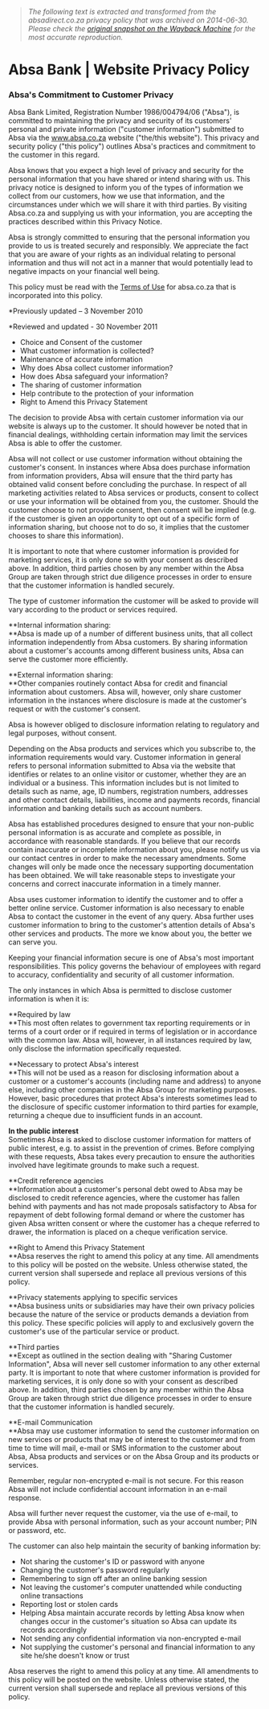 > *The following text is extracted and transformed from the absadirect.co.za privacy policy that was archived on 2014-06-30. Please check the [original snapshot on the Wayback Machine](https://web.archive.org/web/20140630001901id_/http%3A//www.absa.co.za/Absacoza/Legal/Privacy-Policy) for the most accurate reproduction.*

# Absa Bank | Website Privacy Policy

### Absa's Commitment to Customer Privacy

Absa Bank Limited, Registration Number 1986/004794/06 ("Absa"), is committed to maintaining the privacy and security of its customers' personal and private information ("customer information") submitted to Absa via the www.absa.co.za website ("the/this website"). This privacy and security policy ("this policy") outlines Absa's practices and commitment to the customer in this regard.

Absa knows that you expect a high level of privacy and security for the personal information that you have shared or intend sharing with us. This privacy notice is designed to inform you of the types of information we collect from our customers, how we use that information, and the circumstances under which we will share it with third parties. By visiting Absa.co.za and supplying us with your information, you are accepting the practices described within this Privacy Notice.

Absa is strongly committed to ensuring that the personal information you provide to us is treated securely and responsibly. We appreciate the fact that you are aware of your rights as an individual relating to personal information and thus will not act in a manner that would potentially lead to negative impacts on your financial well being.

This policy must be read with the [Terms of Use](https://web.archive.org/vgn-ext-templating/v/index.jsp?vgnextoid=9aac757bef15a210VgnVCM100000b081090aRCRD) for absa.co.za that is incorporated into this policy.

*Previously updated – 3 November 2010

*Reviewed and updated - 30 November 2011

  * Choice and Consent of the customer
  * What customer information is collected? 
  * Maintenance of accurate information
  * Why does Absa collect customer information?
  * How does Absa safeguard your information? 
  * The sharing of customer information
  * Help contribute to the protection of your information 
  * Right to Amend this Privacy Statement



The decision to provide Absa with certain customer information via our website is always up to the customer. It should however be noted that in financial dealings, withholding certain information may limit the services Absa is able to offer the customer.

Absa will not collect or use customer information without obtaining the customer's consent. In instances where Absa does purchase information from information providers, Absa will ensure that the third party has obtained valid consent before concluding the purchase. In respect of all marketing activities related to Absa services or products, consent to collect or use your information will be obtained from you, the customer. Should the customer choose to not provide consent, then consent will be implied (e.g. if the customer is given an opportunity to opt out of a specific form of information sharing, but choose not to do so, it implies that the customer chooses to share this information).

It is important to note that where customer information is provided for marketing services, it is only done so with your consent as described above. In addition, third parties chosen by any member within the Absa Group are taken through strict due diligence processes in order to ensure that the customer information is handled securely.

The type of customer information the customer will be asked to provide will vary according to the product or services required.

**Internal information sharing:  
**Absa is made up of a number of different business units, that all collect information independently from Absa customers. By sharing information about a customer's accounts among different business units, Absa can serve the customer more efficiently. 

**External information sharing:  
**Other companies routinely contact Absa for credit and financial information about customers. Absa will, however, only share customer information in the instances where disclosure is made at the customer's request or with the customer's consent.

Absa is however obliged to disclosure information relating to regulatory and legal purposes, without consent.

Depending on the Absa products and services which you subscribe to, the information requirements would vary. Customer information in general refers to personal information submitted to Absa via the website that identifies or relates to an online visitor or customer, whether they are an individual or a business. This information includes but is not limited to details such as name, age, ID numbers, registration numbers, addresses and other contact details, liabilities, income and payments records, financial information and banking details such as account numbers.

Absa has established procedures designed to ensure that your non-public personal information is as accurate and complete as possible, in accordance with reasonable standards. If you believe that our records contain inaccurate or incomplete information about you, please notify us via our contact centres in order to make the necessary amendments. Some changes will only be made once the necessary supporting documentation has been obtained. We will take reasonable steps to investigate your concerns and correct inaccurate information in a timely manner.

Absa uses customer information to identify the customer and to offer a better online service. Customer information is also necessary to enable Absa to contact the customer in the event of any query. Absa further uses customer information to bring to the customer's attention details of Absa's other services and products. The more we know about you, the better we can serve you.

Keeping your financial information secure is one of Absa's most important responsibilities. This policy governs the behaviour of employees with regard to accuracy, confidentiality and security of all customer information.

The only instances in which Absa is permitted to disclose customer information is when it is:

**Required by law  
**This most often relates to government tax reporting requirements or in terms of a court order or if required in terms of legislation or in accordance with the common law. Absa will, however, in all instances required by law, only disclose the information specifically requested.

**Necessary to protect Absa's interest  
**This will not be used as a reason for disclosing information about a customer or a customer's accounts (including name and address) to anyone else, including other companies in the Absa Group for marketing purposes. However, basic procedures that protect Absa's interests sometimes lead to the disclosure of specific customer information to third parties for example, returning a cheque due to insufficient funds in an account.

**In the public interest**  
Sometimes Absa is asked to disclose customer information for matters of public interest, e.g. to assist in the prevention of crimes. Before complying with these requests, Absa takes every precaution to ensure the authorities involved have legitimate grounds to make such a request.

**Credit reference agencies  
**Information about a customer's personal debt owed to Absa may be disclosed to credit reference agencies, where the customer has fallen behind with payments and has not made proposals satisfactory to Absa for repayment of debt following formal demand or where the customer has given Absa written consent or where the customer has a cheque referred to drawer, the information is placed on a cheque verification service.

**Right to Amend this Privacy Statement  
**Absa reserves the right to amend this policy at any time. All amendments to this policy will be posted on the website. Unless otherwise stated, the current version shall supersede and replace all previous versions of this policy.

**Privacy statements applying to specific services  
**Absa business units or subsidiaries may have their own privacy policies because the nature of the service or products demands a deviation from this policy. These specific policies will apply to and exclusively govern the customer's use of the particular service or product.

**Third parties  
**Except as outlined in the section dealing with "Sharing Customer Information", Absa will never sell customer information to any other external party. It is important to note that where customer information is provided for marketing services, it is only done so with your consent as described above. In addition, third parties chosen by any member within the Absa Group are taken through strict due diligence processes in order to ensure that the customer information is handled securely.

**E-mail Communication  
**Absa may use customer information to send the customer information on new services or products that may be of interest to the customer and from time to time will mail, e-mail or SMS information to the customer about Absa, Absa products and services or on the Absa Group and its products or services. 

Remember, regular non-encrypted e-mail is not secure. For this reason Absa will not include confidential account information in an e-mail response.

Absa will further never request the customer, via the use of e-mail, to provide Absa with personal information, such as your account number; PIN or password, etc.

The customer can also help maintain the security of banking information by:

  * Not sharing the customer's ID or password with anyone
  * Changing the customer's password regularly
  * Remembering to sign off after an online banking session
  * Not leaving the customer's computer unattended while conducting online transactions
  * Reporting lost or stolen cards
  * Helping Absa maintain accurate records by letting Absa know when changes occur in the customer's situation so Absa can update its records accordingly
  * Not sending any confidential information via non-encrypted e-mail
  * Not supplying the customer's personal and financial information to any site he/she doesn't know or trust



Absa reserves the right to amend this policy at any time. All amendments to this policy will be posted on the website. Unless otherwise stated, the current version shall supersede and replace all previous versions of this policy.
